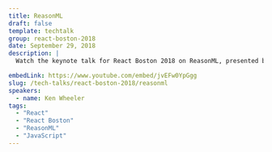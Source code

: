 ```yaml
---
title: ReasonML
draft: false
template: techtalk
group: react-boston-2018
date: September 29, 2018
description: |
  Watch the keynote talk for React Boston 2018 on ReasonML, presented by Ken Wheeler!

embedLink: https://www.youtube.com/embed/jvEFw0YpGgg
slug: /tech-talks/react-boston-2018/reasonml
speakers:
  - name: Ken Wheeler
tags:
  - "React"
  - "React Boston"
  - "ReasonML"
  - "JavaScript"
---
```

